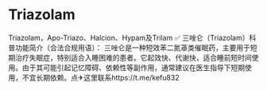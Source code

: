 # Triazolam
Triazolam，Apo-Triazo、Halcion、Hypam及Trilam
✅ 三唑仑（Triazolam）科普功能简介（合法合规用语）：
三唑仑是一种短效苯二氮䓬类催眠药，主要用于短期治疗失眠症，特别适合入睡困难的患者。它起效快、代谢快，适合睡前短时间使用。由于其可能引起记忆障碍、依赖性等副作用，通常建议在医生指导下短期使用，不宜长期依赖。点✈这里联系https://t.me/kefu832
